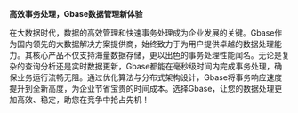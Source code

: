 **高效事务处理，Gbase数据管理新体验**

在大数据时代，数据的高效管理和快速事务处理成为企业发展的关键。Gbase作为国内领先的大数据解决方案提供商，始终致力于为用户提供卓越的数据处理能力。其核心产品不仅支持海量数据存储，更以出色的事务处理性能闻名。无论是复杂的查询分析还是实时数据更新，Gbase都能在毫秒级时间内完成事务处理，确保业务运行流畅无阻。通过优化算法与分布式架构设计，Gbase将事务响应速度提升到全新高度，为企业节省宝贵的时间成本。选择Gbase，让您的数据处理更加高效、稳定，助您在竞争中抢占先机！